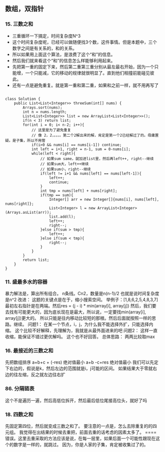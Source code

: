 
## 数组，双指针
### 15. 三数之和
* 三重循环一下搞定，时间复杂度N^3
* 这个时间复杂度呢，已经可以做随便找3个数，这件事情。但是本题中，三个数字之间是有关系的，和的关系。
* 所以如果用上面这个算法，是浪费了这个“和”的信息。
* 然后我们就来看这个“和”的信息怎么样能够利用起来。
* 先把第一重的固定下来，然后第二重第三重分别从最左最右开始，因为一个只能增，一个只能减，它的移动的规律就很明显了。直到他们相撞前能碰见彼此。
* 还有一点是避免重复。就是第一重和第二重，如果和之前一样，就不用再写了
```aidl

class Solution {
    public List<List<Integer>> threeSum(int[] nums) {
        Arrays.sort(nums);
        int n = nums.length;
        List<List<Integer>> list = new ArrayList<List<Integer>>();
        if(n < 3) return list;
        for(int i = 0; i< n-2; i++){
            // 这里是为了避免重复
            // 像 2，2，。。。。第二个2解出来的解，肯定是第一个2已经解过了的。毋庸置疑。是子集，所以不用管
            if(i>0 && nums[i] == nums[i-1]) continue;
            int left = i+1, right = n-1, sum = 0-nums[i];
            while(left < right){
                // 如果sum same，就加进list里，然后再left++, right--继续
                // 如果sum大，left++继续
                // 如果sum小，right--继续
                if(left != i+1 && nums[left] == nums[left-1]){
                    left++;
                    continue;
                }
                int tmp = nums[left] + nums[right];
                if(tmp == sum){
                    Integer[] arr = new Integer[]{nums[i], nums[left], nums[right]};
                    List<Integer> l = new ArrayList<Integer>(Arrays.asList(arr));
                    list.add(l);
                    left++;
                    right--;
                }else if(sum > tmp){
                    left++;
                }else if(sum < tmp){
                    right--;
                }
            }
        }
        return list;
    }
}
```

### 11. 盛最多水的容器
暴力解法是，算出所有组合。
n条线。Cn2，数量是n(n-1)/2
也就是说时间复杂度是n^2
改进：
这题的关键点是在于，缩小搜索空间。
举例子：[1,8,6,2,5,4,8,3,7]
最初左右指针是在两端。然后res = (j - i) * min(array[i], array[j])
然后，我们要去找有可能更大的，因为底长现在是最大，所以说，一定要找min(array[i], array[j])更大的。
所以只能是往内移动比较短的那根。然后后面就按照一样的思路。继续。
问题1： 
在某一个节点，i，j，为什么我不能选择外扩，只能选择内缩。
这个比较不好解释，先理解为，我就是从最外面进来的吧
问题2：
这样一直收缩，能保证不错过更优解吗。
这个也不好回答。
总体思路：
两两比较取max

### 16. 最接近的三数之和
先把数组排序
a+b+c + (-res) 绝对值最小
a+b -c+res 绝对值最小
我们可以先定下右边的，假说是k，然后左边的范围就是i，j可能的区间。
如果结果大于零就右边的往左缩，反之就左边往右扩


### 86. 分隔链表
这个不是遍历一遍，然后高低位拆开，然后最后低位尾接高位头，就好了吗

### 18. 四数之和
先固定第四位，然后就变成三数之和了。
要注意的一点是，怎么去除重复的的四元组。
我觉得在出结果的时候去重把，前面去重的话考虑的因素太多了。
====错误。这里去重采取的方法应该是说，在每一层里，如果后面一个可能性跟现在这个的数字是一样的，就跳过。
因为，你是人家的子集，肯定被收集过了的。



















